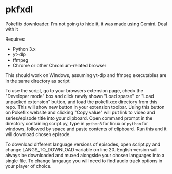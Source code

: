 # pkfxdl
Pokeflix downloader. I'm not going to hide it, it was made using Gemini. Deal with it  

Requires:  
* Python 3.x
* yt-dlp
* ffmpeg
* Chrome or other Chromium-related browser

This should work on Windows, assuming yt-dlp and ffmpeg executables are in the same directory as script

To use the script, go to your browsers extension page, check the "Developer mode" box and click newly shown "Load sparse" or "Load unpacked extension" button, and load the pokeflixex directory from this repo. This will show new button in your extension toolbar. Using this button on Pokeflix website and clicking "Copy value" will put link to video and series/episode title into your clipboard. Open command prompt in the directory containing script.py, type in `python3` for linux or `python` for windows, followed by space and paste contents of clipboard. Run this and it will download chosen episode.  

To download different language versions of episodes, open script.py and change LANGS_TO_DOWNLOAD variable on line 20. English version will always be downloaded and muxed alongside your chosen languages into a single file. To change langauge you will need to find audio track options in your player of choice.

